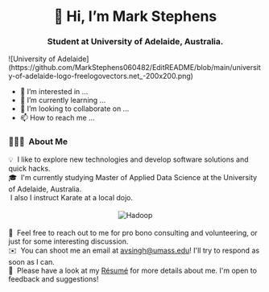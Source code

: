 <h1 align="center"> 👋 Hi, I’m Mark Stephens</h1>
<h3 align="center">Student at University of Adelaide, Australia.</h3> 
![University of Adelaide](https://github.com/MarkStephens060482/EditREADME/blob/main/university-of-adelaide-logo-freelogovectors.net_-200x200.png)

- 👀 I’m interested in ...
- 🌱 I’m currently learning ...
- 💞️ I’m looking to collaborate on ...
- 📫 How to reach me ...

### 👨🏻‍💻 &nbsp;About Me

💡 &nbsp;I like to explore new technologies and develop software solutions and quick hacks.\
🎓 &nbsp;I'm currently studying Master of Applied Data Science at the University of Adelaide, Australia.\
 &nbsp;I also I instruct Karate at a local dojo.
 <p align="center">
	<img alt="Hadoop" src="https://github.com/MarkStephens060482/EditREADME/blob/main/300px-Karate_icon.svg" width="70" height="40" style="vertical-align:down; margin:4px"/>
	
💬 &nbsp;Feel free to reach out to me for pro bono consulting and volunteering, or just for some interesting discussion.\
✉️ &nbsp;You can shoot me an email at avsingh@umass.edu! I'll try to respond as soon as I can.\
📄 &nbsp;Please have a look at my [Résumé](https://www.adityavsingh.com/resume.html) for more details about me. I'm open to feedback and suggestions!
<!---
MarkStephens060482/MarkStephens060482 is a ✨ special ✨ repository because its `README.md` (this file) appears on your GitHub profile.
You can click the Preview link to take a look at your changes.
--->
